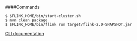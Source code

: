 ####Commands

```
$ $FLINK_HOME/bin/start-cluster.sh
$ mvn clean package
$ $FLINK_HOME/bin/flink run target/flink-2.0-SNAPSHOT.jar
```

[CLI documentation](https://nightlies.apache.org/flink/flink-docs-release-1.14/docs/deployment/cli/)

